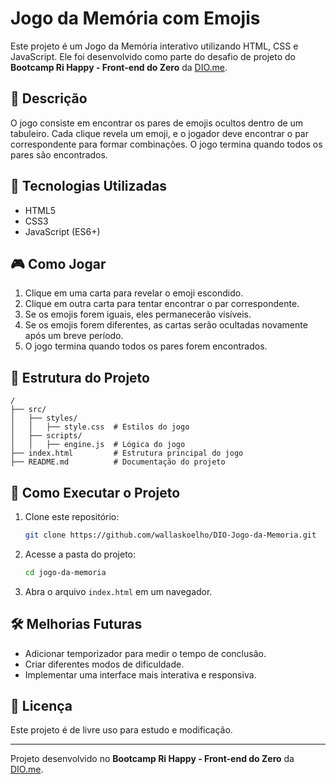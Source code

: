 # Jogo da Memória com Emojis

Este projeto é um Jogo da Memória interativo utilizando HTML, CSS e JavaScript. Ele foi desenvolvido como parte do desafio de projeto do **Bootcamp Ri Happy - Front-end do Zero** da [DIO.me](https://www.dio.me/).

## 📌 Descrição
O jogo consiste em encontrar os pares de emojis ocultos dentro de um tabuleiro. Cada clique revela um emoji, e o jogador deve encontrar o par correspondente para formar combinações. O jogo termina quando todos os pares são encontrados.

## 🚀 Tecnologias Utilizadas
- HTML5
- CSS3
- JavaScript (ES6+)

## 🎮 Como Jogar
1. Clique em uma carta para revelar o emoji escondido.
2. Clique em outra carta para tentar encontrar o par correspondente.
3. Se os emojis forem iguais, eles permanecerão visíveis.
4. Se os emojis forem diferentes, as cartas serão ocultadas novamente após um breve período.
5. O jogo termina quando todos os pares forem encontrados.

## 📂 Estrutura do Projeto
```
/
├── src/
│   ├── styles/
│   │   ├── style.css  # Estilos do jogo
│   ├── scripts/
│   │   ├── engine.js  # Lógica do jogo
├── index.html         # Estrutura principal do jogo
├── README.md          # Documentação do projeto
```

## 🔧 Como Executar o Projeto
1. Clone este repositório:
   ```sh
   git clone https://github.com/wallaskoelho/DIO-Jogo-da-Memoria.git
   ```
2. Acesse a pasta do projeto:
   ```sh
   cd jogo-da-memoria
   ```
3. Abra o arquivo `index.html` em um navegador.

## 🛠 Melhorias Futuras
- Adicionar temporizador para medir o tempo de conclusão.
- Criar diferentes modos de dificuldade.
- Implementar uma interface mais interativa e responsiva.

## 📜 Licença
Este projeto é de livre uso para estudo e modificação.

---
Projeto desenvolvido no **Bootcamp Ri Happy - Front-end do Zero** da [DIO.me](https://www.dio.me/).

